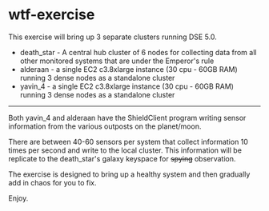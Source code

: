 # wtf-exercise

This exercise will bring up 3 separate clusters running DSE 5.0.

* death\_star - A central hub cluster of 6 nodes for collecting data from all other monitored systems that are under the Emperor's rule
* alderaan - a single EC2 c3.8xlarge instance (30 cpu - 60GB RAM) running 3 dense nodes as a standalone cluster
* yavin\_4 - a single EC2 c3.8xlarge instance (30 cpu - 60GB RAM) running 3 dense nodes as a standalone cluster

* * *

Both yavin\_4 and alderaan have the ShieldClient program writing sensor information from the various outposts on the planet/moon.

There are between 40-60 sensors per system that collect information 10 times per second and write to the local cluster. 
This information will be replicate to the death\_star's galaxy keyspace for <s>spying</s> observation.

The exercise is designed to bring up a healthy system and then gradually add in chaos for you to fix.

Enjoy.
